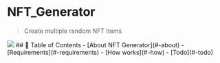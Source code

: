 # NFT_Generator
> Create multiple random NFT Items
<img src ="https://github.com/mehdi6669/NFT_Generator/blob/main/poster.jpg"/>
## 🚩 Table of Contents
- [About NFT Generator](#-about)
- [Requirements](#-requirements)
- [How works](#-how)
- [Todo](#-todo)
